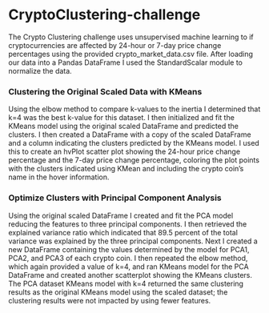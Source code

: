 # CryptoClustering-challenge

The Crypto Clustering challenge uses unsupervised machine learning to if cryptocurrencies are affected by 24-hour or 7-day  price change percentages using the provided crypto_market_data.csv file. After loading our data into a Pandas DataFrame I used the StandardScalar module to normalize the data.

### Clustering the Original Scaled Data with KMeans

Using the elbow method to compare k-values to the inertia I determined that k=4 was the best k-value for this dataset. I then initialized and fit the KMeans model using the original scaled DataFrame and predicted the clusters. I then created a DataFrame with a copy of the scaled DataFrame and a column indicating the clusters predicted by the KMeans model. I used this to create an hvPlot scatter plot showing the 24-hour price change percentage and the 7-day price change percentage, coloring the plot points with the clusters indicated using KMean and including the crypto coin’s name in the hover information.

### Optimize Clusters with Principal Component Analysis

Using the original scaled DataFrame I created and fit the PCA model reducing the features to three principal components. I then retrieved the explained variance ratio which indicated that 89.5 percent of the total variance was explained by the three principal components. Next I created a new DataFrame containing the values determined by the model for PCA1, PCA2, and PCA3 of each crypto coin. I then repeated the elbow method, which again provided a value of k=4, and ran KMeans model for the PCA DataFrame and created another scatterplot showing the KMeans clusters. The PCA dataset KMeans model with k=4 returned the same clustering results as the original KMeans model using the scaled dataset; the clustering results were not impacted by using fewer features.

